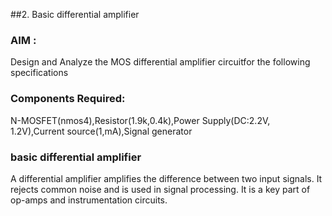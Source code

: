 ##2. Basic differential amplifier

### AIM :

Design and Analyze the MOS differential amplifier circuitfor the following specifications

###  Components Required:

N-MOSFET(nmos4),Resistor(1.9k,0.4k),Power Supply(DC:2.2V, 1.2V),Current source(1,mA),Signal generator

### basic differential amplifier

A differential amplifier amplifies the difference between two input signals. It rejects common noise and is used in signal processing. It is a key part of op-amps and instrumentation
circuits.
